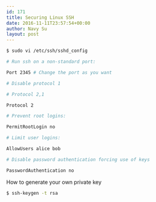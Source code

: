 ```yaml
---
id: 171
title: Securing Linux SSH
date: 2016-11-11T23:57:54+00:00
author: Navy Su
layout: post
---
```

```bash
$ sudo vi /etc/ssh/sshd_config

# Run ssh on a non-standard port:

Port 2345 # Change the port as you want 

# Disable protocol 1

# Protocol 2,1

Protocol 2

# Prevent root logins:

PermitRootLogin no

# Limit user logins:

AllowUsers alice bob

# Disable password authentication forcing use of keys

PasswordAuthentication no
```

How to generate your own private key

```bash
$ ssh-keygen -t rsa
```